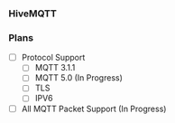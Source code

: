 ### HiveMQTT

### Plans
- [ ] Protocol Support
    - [ ] MQTT 3.1.1
    - [ ] MQTT 5.0 (In Progress)
    - [ ] TLS
    - [ ] IPV6
- [ ] All MQTT Packet Support (In Progress)